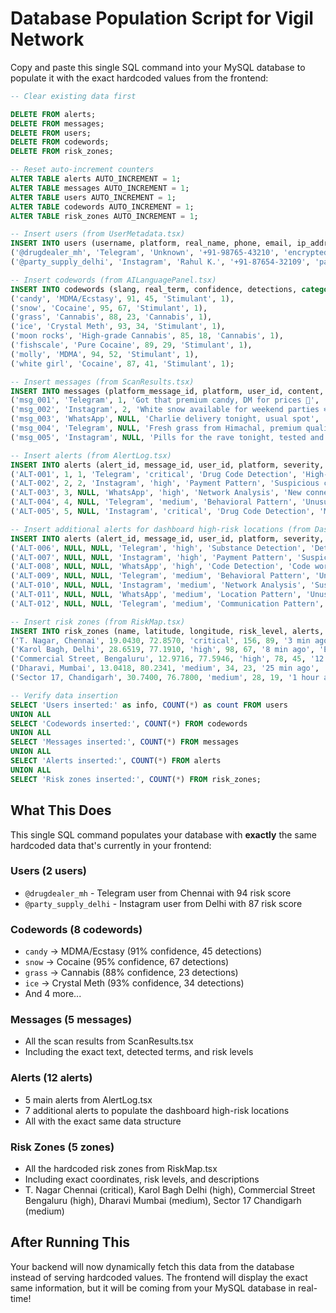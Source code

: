 # Database Population Script for Vigil Network

Copy and paste this single SQL command into your MySQL database to populate it with the exact hardcoded values from the frontend:

```sql
-- Clear existing data first

DELETE FROM alerts;
DELETE FROM messages;
DELETE FROM users;
DELETE FROM codewords;
DELETE FROM risk_zones;

-- Reset auto-increment counters
ALTER TABLE alerts AUTO_INCREMENT = 1;
ALTER TABLE messages AUTO_INCREMENT = 1;
ALTER TABLE users AUTO_INCREMENT = 1;
ALTER TABLE codewords AUTO_INCREMENT = 1;
ALTER TABLE risk_zones AUTO_INCREMENT = 1;

-- Insert users (from UserMetadata.tsx)
INSERT INTO users (username, platform, real_name, phone, email, ip_address, location, join_date, last_active, risk_score, verification_status) VALUES
('@drugdealer_mh', 'Telegram', 'Unknown', '+91-98765-43210', 'encrypted@telegram', '103.21.58.XXX', 'Chennai, Tamil Nadu', '2023-08-15', '2024-01-15 13:00:00', 94, 'unverified'),
('@party_supply_delhi', 'Instagram', 'Rahul K.', '+91-87654-32109', 'party.supply.del@gmail.com', '106.51.73.XXX', 'Delhi, NCR', '2023-06-20', '2024-01-15 14:30:00', 87, 'partially_verified');

-- Insert codewords (from AILanguagePanel.tsx)
INSERT INTO codewords (slang, real_term, confidence, detections, category, is_active) VALUES
('candy', 'MDMA/Ecstasy', 91, 45, 'Stimulant', 1),
('snow', 'Cocaine', 95, 67, 'Stimulant', 1),
('grass', 'Cannabis', 88, 23, 'Cannabis', 1),
('ice', 'Crystal Meth', 93, 34, 'Stimulant', 1),
('moon rocks', 'High-grade Cannabis', 85, 18, 'Cannabis', 1),
('fishscale', 'Pure Cocaine', 89, 29, 'Stimulant', 1),
('molly', 'MDMA', 94, 52, 'Stimulant', 1),
('white girl', 'Cocaine', 87, 41, 'Stimulant', 1);

-- Insert messages (from ScanResults.tsx)
INSERT INTO messages (platform_message_id, platform, user_id, content, detected_terms, substance_mappings, confidence_score, risk_level, location, timestamp) VALUES
('msg_001', 'Telegram', 1, 'Got that premium candy, DM for prices 🍭', 'candy', 'MDMA', 94.00, 'high', 'Chennai, Tamil Nadu', '2024-01-15 14:23:45'),
('msg_002', 'Instagram', 2, 'White snow available for weekend parties ❄️', 'snow', 'Cocaine', 91.00, 'critical', 'Chennai, Tamil Nadu', '2024-01-15 14:18:12'),
('msg_003', 'WhatsApp', NULL, 'Charlie delivery tonight, usual spot', 'charlie', 'Cocaine', 87.00, 'critical', 'Chennai, Tamil Nadu', '2024-01-15 14:15:33'),
('msg_004', 'Telegram', NULL, 'Fresh grass from Himachal, premium quality 🌿', 'grass', 'Cannabis', 89.00, 'medium', 'Chennai, Tamil Nadu', '2024-01-15 14:12:07'),
('msg_005', 'Instagram', NULL, 'Pills for the rave tonight, tested and pure 💊', 'pills', 'MDMA/Ecstasy', 96.00, 'high', 'Chennai, Tamil Nadu', '2024-01-15 14:08:41');

-- Insert alerts (from AlertLog.tsx)
INSERT INTO alerts (alert_id, message_id, user_id, platform, severity, type, message, confidence, location, status, timestamp) VALUES
('ALT-001', 1, 1, 'Telegram', 'critical', 'Drug Code Detection', 'High-confidence detection of ''ice'' referring to methamphetamine', 96, 'Delhi, NCR', 'new', '2024-01-15 15:42:15'),
('ALT-002', 2, 2, 'Instagram', 'high', 'Payment Pattern', 'Suspicious cryptocurrency transaction pattern detected', 89, 'Mumbai, Maharashtra', 'new', '2024-01-15 15:41:33'),
('ALT-003', 3, NULL, 'WhatsApp', 'high', 'Network Analysis', 'New connection established with known drug trafficking network', 92, 'Bengaluru, Karnataka', 'acknowledged', '2024-01-15 15:40:08'),
('ALT-004', 4, NULL, 'Telegram', 'medium', 'Behavioral Pattern', 'Unusual messaging frequency spike detected', 78, 'Pune, Maharashtra', 'investigating', '2024-01-15 15:38:45'),
('ALT-005', 5, NULL, 'Instagram', 'critical', 'Drug Code Detection', 'Multiple drug terms detected in single post: ''white'', ''powder'', ''delivery''', 94, 'Chennai, Tamil Nadu', 'new', '2024-01-15 15:37:22');

-- Insert additional alerts for dashboard high-risk locations (from Dashboard.tsx)
INSERT INTO alerts (alert_id, message_id, user_id, platform, severity, type, message, confidence, location, status, timestamp) VALUES
('ALT-006', NULL, NULL, 'Telegram', 'high', 'Substance Detection', 'Detected term ''candy'' referring to MDMA', 91, 'Chennai', 'new', '2024-01-15 15:35:00'),
('ALT-007', NULL, NULL, 'Instagram', 'high', 'Payment Pattern', 'Suspicious payment patterns detected', 87, 'Chennai', 'new', '2024-01-15 15:32:00'),
('ALT-008', NULL, NULL, 'WhatsApp', 'high', 'Code Detection', 'Code word ''snow'' detected in group chat', 94, 'Chennai', 'new', '2024-01-15 15:30:00'),
('ALT-009', NULL, NULL, 'Telegram', 'medium', 'Behavioral Pattern', 'Unusual messaging patterns detected', 82, 'Delhi', 'new', '2024-01-15 15:28:00'),
('ALT-010', NULL, NULL, 'Instagram', 'medium', 'Network Analysis', 'Suspicious network connections detected', 79, 'Bengaluru', 'new', '2024-01-15 15:25:00'),
('ALT-011', NULL, NULL, 'WhatsApp', 'medium', 'Location Pattern', 'Unusual location patterns detected', 76, 'Kolkata', 'new', '2024-01-15 15:22:00'),
('ALT-012', NULL, NULL, 'Telegram', 'medium', 'Communication Pattern', 'Suspicious communication patterns detected', 74, 'Mumbai', 'new', '2024-01-15 15:20:00');

-- Insert risk zones (from RiskMap.tsx)
INSERT INTO risk_zones (name, latitude, longitude, risk_level, alerts, active_users, recent_activity, description) VALUES
('T. Nagar, Chennai', 19.0430, 72.8570, 'critical', 156, 89, '3 min ago', 'High concentration of drug trafficking activities'),
('Karol Bagh, Delhi', 28.6519, 77.1910, 'high', 98, 67, '8 min ago', 'Emerging drug distribution network detected'),
('Commercial Street, Bengaluru', 12.9716, 77.5946, 'high', 78, 45, '12 min ago', 'Party drug supply chain identified'),
('Dharavi, Mumbai', 13.0418, 80.2341, 'medium', 34, 23, '25 min ago', 'Suspicious messaging patterns observed'),
('Sector 17, Chandigarh', 30.7400, 76.7800, 'medium', 28, 19, '1 hour ago', 'Cannabis distribution monitoring');

-- Verify data insertion
SELECT 'Users inserted:' as info, COUNT(*) as count FROM users
UNION ALL
SELECT 'Codewords inserted:', COUNT(*) FROM codewords
UNION ALL
SELECT 'Messages inserted:', COUNT(*) FROM messages
UNION ALL
SELECT 'Alerts inserted:', COUNT(*) FROM alerts
UNION ALL
SELECT 'Risk zones inserted:', COUNT(*) FROM risk_zones;
```

## What This Does

This single SQL command populates your database with **exactly** the same hardcoded data that's currently in your frontend:

### Users (2 users)
- `@drugdealer_mh` - Telegram user from Chennai with 94 risk score
- `@party_supply_delhi` - Instagram user from Delhi with 87 risk score

### Codewords (8 codewords)
- `candy` → MDMA/Ecstasy (91% confidence, 45 detections)
- `snow` → Cocaine (95% confidence, 67 detections)
- `grass` → Cannabis (88% confidence, 23 detections)
- `ice` → Crystal Meth (93% confidence, 34 detections)
- And 4 more...

### Messages (5 messages)
- All the scan results from ScanResults.tsx
- Including the exact text, detected terms, and risk levels

### Alerts (12 alerts)
- 5 main alerts from AlertLog.tsx
- 7 additional alerts to populate the dashboard high-risk locations
- All with the exact same data structure

### Risk Zones (5 zones)
- All the hardcoded risk zones from RiskMap.tsx
- Including exact coordinates, risk levels, and descriptions
- T. Nagar Chennai (critical), Karol Bagh Delhi (high), Commercial Street Bengaluru (high), Dharavi Mumbai (medium), Sector 17 Chandigarh (medium)

## After Running This

Your backend will now dynamically fetch this data from the database instead of serving hardcoded values. The frontend will display the exact same information, but it will be coming from your MySQL database in real-time!
